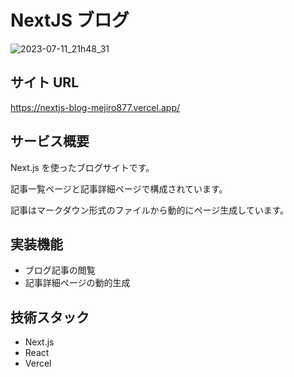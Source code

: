 # NextJS ブログ

![2023-07-11_21h48_31](https://github.com/mejiro877/nextjs-blog/assets/30212292/6a4caa0a-0aa2-495c-b2d1-c28b9747a64a)

## サイト URL

https://nextjs-blog-mejiro877.vercel.app/

## サービス概要

Next.js を使ったブログサイトです。

記事一覧ページと記事詳細ページで構成されています。

記事はマークダウン形式のファイルから動的にページ生成しています。

## 実装機能

- ブログ記事の閲覧
- 記事詳細ページの動的生成

## 技術スタック

- Next.js
- React
- Vercel
